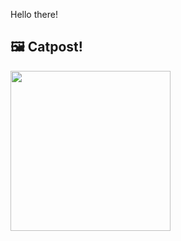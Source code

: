 Hello there!



## 🖼️ Catpost!

<sub>
    <img src="https://cdn2.thecatapi.com/images/9ug.jpg" height="256">
</sub>

